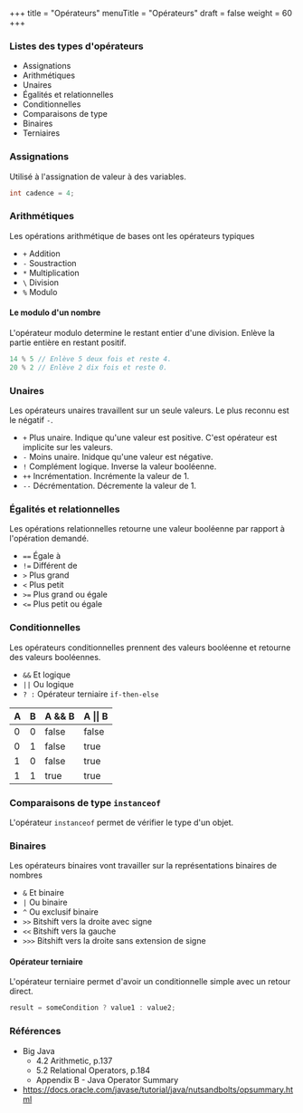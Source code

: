 +++
title = "Opérateurs"
menuTitle = "Opérateurs"
draft = false
weight = 60
+++

### Listes des types d'opérateurs

* Assignations
* Arithmétiques
* Unaires
* Égalités et relationnelles
* Conditionnelles
* Comparaisons de type
* Binaires
* Terniaires

### Assignations
Utilisé à l'assignation de valeur à des variables.

```java
int cadence = 4;
```

### Arithmétiques
Les opérations arithmétique de bases ont les opérateurs typiques

* `+` Addition
* `-` Soustraction
* `*` Multiplication
* `\` Division
* `%` Modulo

#### Le modulo d'un nombre
L'opérateur modulo determine le restant entier d'une division. Enlève la partie entière en restant positif.

```java
14 % 5 // Enlève 5 deux fois et reste 4.
20 % 2 // Enlève 2 dix fois et reste 0.
```
### Unaires
Les opérateurs unaires travaillent sur un seule valeurs. Le plus reconnu est le négatif `-`.

* `+` Plus unaire. Indique qu'une valeur est positive. C'est opérateur est implicite sur les valeurs.
* `-` Moins unaire. Inidque qu'une valeur est négative.
* `!` Complément logique. Inverse la valeur booléenne.
* `++` Incrémentation. Incrémente la valeur de 1.
* `--` Décrémentation. Décremente la valeur de 1.

### Égalités et relationnelles
Les opérations relationnelles retourne une valeur booléenne par rapport à l'opération demandé.

* `==` Égale à
* `!=` Différent de
* `>` Plus grand
* `<` Plus petit
* `>=` Plus grand ou égale
* `<=` Plus petit ou égale

### Conditionnelles

Les opérateurs conditionnelles prennent des valeurs booléenne et retourne des valeurs booléennes.

* `&&` Et logique
* `||` Ou logique
* `? :` Opérateur terniaire `if-then-else`

| A | B | A && B | A \|\| B |
| ---- | ---- | -------- | -------- |
| 0   | 0   | false    | false    |
| 0   | 1   | false    | true     |
| 1   | 0   | false    | true     |
| 1   | 1   | true     | true     |

### Comparaisons de type `instanceof`
L'opérateur `instanceof` permet de vérifier le type d'un objet.

### Binaires
Les opérateurs binaires vont travailler sur la représentations binaires de nombres

* `&` Et binaire
* `|` Ou binaire
* `^` Ou exclusif binaire
* `>>` Bitshift vers la droite avec signe
* `<<` Bitshift vers la gauche
* `>>>` Bitshift vers la droite sans extension de signe

#### Opérateur terniaire

L'opérateur terniaire permet d'avoir un conditionnelle simple avec un retour direct.

```java
result = someCondition ? value1 : value2;
```

### Références

* Big Java
  * 4.2 Arithmetic, p.137
  * 5.2 Relational Operators, p.184
  * Appendix B - Java Operator Summary
* https://docs.oracle.com/javase/tutorial/java/nutsandbolts/opsummary.html
